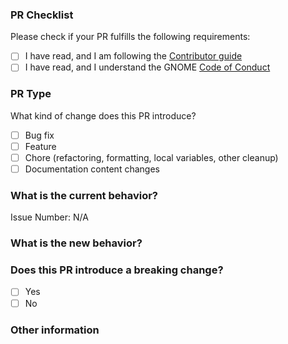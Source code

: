 <!-- Please add an overview of the PR here -->


### PR Checklist
Please check if your PR fulfills the following requirements:

- [ ] I have read, and I am following the [Contributor guide](https://github.com/gaphor/gaphor/blob/main/CONTRIBUTING.md)
- [ ] I have read, and I understand the GNOME [Code of Conduct](https://wiki.gnome.org/Foundation/CodeOfConduct)

### PR Type
What kind of change does this PR introduce?

<!-- Please check the one that applies to this PR using "x". -->
- [ ] Bug fix
- [ ] Feature
- [ ] Chore (refactoring, formatting, local variables, other cleanup)
- [ ] Documentation content changes

### What is the current behavior?
<!-- Please describe the current behavior that you are modifying, or link to a relevant issue. -->

Issue Number: N/A

### What is the new behavior?

### Does this PR introduce a breaking change?
- [ ] Yes
- [ ] No

<!-- If this PR contains a breaking change, please describe the impact and migration path for existing applications below. -->


### Other information
